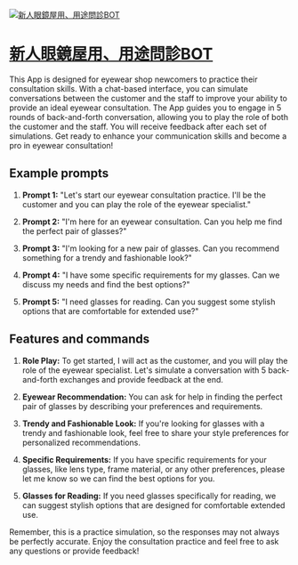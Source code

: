 [![新人眼鏡屋用、用途問診BOT](https://files.oaiusercontent.com/file-gld9oaD9BrNyoqCeY1k49xsB?se=2123-10-17T09%3A14%3A51Z&sp=r&sv=2021-08-06&sr=b&rscc=max-age%3D31536000%2C%20immutable&rscd=attachment%3B%20filename%3D30a58fb8-9f02-4b8c-8ad1-8bb88ba0e2fc.png&sig=nJ5IKhEXxsjIxOaDD2ageMiZS/S2t6%2BJCk8twt3pDLM%3D)](https://chat.openai.com/g/g-EDqiVFyfl-xin-ren-yan-jing-wu-yong-yong-tu-wen-zhen-bot)

# [新人眼鏡屋用、用途問診BOT](https://chat.openai.com/g/g-EDqiVFyfl-xin-ren-yan-jing-wu-yong-yong-tu-wen-zhen-bot)

This App is designed for eyewear shop newcomers to practice their consultation skills. With a chat-based interface, you can simulate conversations between the customer and the staff to improve your ability to provide an ideal eyewear consultation. The App guides you to engage in 5 rounds of back-and-forth conversation, allowing you to play the role of both the customer and the staff. You will receive feedback after each set of simulations. Get ready to enhance your communication skills and become a pro in eyewear consultation!

## Example prompts

1. **Prompt 1:** "Let's start our eyewear consultation practice. I'll be the customer and you can play the role of the eyewear specialist."

2. **Prompt 2:** "I'm here for an eyewear consultation. Can you help me find the perfect pair of glasses?"

3. **Prompt 3:** "I'm looking for a new pair of glasses. Can you recommend something for a trendy and fashionable look?"

4. **Prompt 4:** "I have some specific requirements for my glasses. Can we discuss my needs and find the best options?"

5. **Prompt 5:** "I need glasses for reading. Can you suggest some stylish options that are comfortable for extended use?"

## Features and commands

1. **Role Play:** To get started, I will act as the customer, and you will play the role of the eyewear specialist. Let's simulate a conversation with 5 back-and-forth exchanges and provide feedback at the end.

2. **Eyewear Recommendation:** You can ask for help in finding the perfect pair of glasses by describing your preferences and requirements.

3. **Trendy and Fashionable Look:** If you're looking for glasses with a trendy and fashionable look, feel free to share your style preferences for personalized recommendations.

4. **Specific Requirements:** If you have specific requirements for your glasses, like lens type, frame material, or any other preferences, please let me know so we can find the best options for you.

5. **Glasses for Reading:** If you need glasses specifically for reading, we can suggest stylish options that are designed for comfortable extended use.

Remember, this is a practice simulation, so the responses may not always be perfectly accurate. Enjoy the consultation practice and feel free to ask any questions or provide feedback!